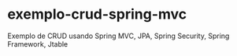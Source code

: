 exemplo-crud-spring-mvc
=======================

Exemplo de CRUD usando Spring MVC, JPA, Spring Security, Spring Framework, Jtable 
